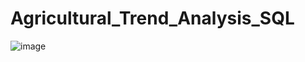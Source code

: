 # Agricultural_Trend_Analysis_SQL
![image](https://github.com/user-attachments/assets/cea68723-5699-4a9a-89f2-bc71575630ef)
